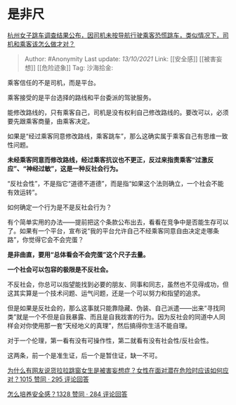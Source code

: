 # 是非尺
[杭州女子跳车调查结果公布，因司机未按导航行驶乘客恐慌跳车，类似情况下，司机和乘客该怎么做才对？](https://www.zhihu.com/question/466324039/answer/1954121969)

> Author: #Anonymity
> Last update: *13/10/2021*
> Link: [[安全感]] [[被害妄想]] [[危险迹象]]
> Tag:
> 沙海拾金:

乘客信任的不是司机，而是平台。

乘客接受的是平台选择的路线和平台委派的驾驶服务。

能修改路线的，只有乘客自己，司机是没有权利自己修改路线的。要改可以，必须要先跟乘客商量，由乘客决定。

如果是“经过乘客同意修改路线，乘客跳车”，那么这确实属于乘客自己有思维一致性问题。

**未经乘客同意而修改路线，经过乘客抗议也不更正，反过来指责乘客“过激反应”、“神经过敏”，这是一种反社会行为。**

“反社会性”，不是指它“道德不道德”，而是指“如果这个法则确立，一个社会不能有效运转”。

如何确定一个行为是不是反社会行为？

有个简单实用的办法——提前把这个条款公布出去，看看在竞争中是否能生存可以了。如果有一个平台，宣布说“我的平台允许自己不经乘客同意自由决定走哪条路”，你觉得它会不会完蛋？

**是非曲直，要用“总体看会不会完蛋”这个尺子去量。**

**一个社会可以包容的极限是不反社会。**

不反社会，你总可以指望能找到必要的朋友、同事和同志，虽然也不见得成功，但这其实算是一个技术问题、运气问题，还是一个可以努力和指望的追求。

但是如果是反社会的，那么这事就只能靠隐藏、伪装、自己派遣——出来“寻找同类”就是一个不但是自我暴露、而且是自我戕害的行为。因为反社会的同道中人同样会对你使用那一套“天经地义的真理”，然后搞得你生活不能自理。

对于一个伦理，第一看有没有可操作性，第二就看有没有社会性/反社会性。

这两条，前一个是准生证，后一个是暂住证，缺一不可。

[为什么有网友说货拉拉跳窗女生是被害妄想症？女性在面对潜在危险时应该如何应对？1015 赞同 · 295 评论回答](https://www.zhihu.com/question/445953488/answer/1750694728)

[怎么培养安全感？1328 赞同 · 284 评论回答](https://www.zhihu.com/question/29141214/answer/1764795653)
